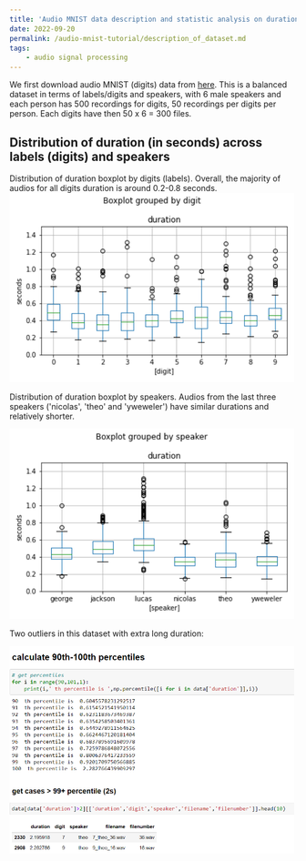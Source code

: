 ```yaml
---
title: 'Audio MNIST data description and statistic analysis on durations'
date: 2022-09-20
permalink: /audio-mnist-tutorial/description_of_dataset.md
tags:
    - audio signal processing
---
```


<!--
Audio MNIST data description and statistic analysis on durations
---
-->
We first download audio MNIST (digits) data from [here](https://www.kaggle.com/datasets/alanchn31/free-spoken-digits).  This is a balanced dataset in terms of labels/digits and speakers, with 6 male speakers and each person has 500 recordings for digits, 50 recordings per digits per person. Each digits have then 50 x 6 = 300 files.


Distribution of duration (in seconds) across labels (digits) and speakers 
---


Distribution of duration boxplot by digits (labels). Overall, the majority of audios for all digits duration is around 0.2-0.8 seconds. 
<img src='./audio_mnist_posts/figures/duration_by_digit.png' width = '500'>


Distribution of duration boxplot by speakers. Audios from the last three speakers ('nicolas', 'theo' and 'yweweler') have similar durations and relatively shorter. 

<img src='./audio_mnist_posts/figures/duration_by_speaker.png' width = '500'>


Two outliers in this dataset with extra long duration:

<img src='./audio_mnist_posts/figures/get_outliers.PNG' width = '500'>